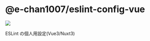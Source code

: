 # @e-chan1007/eslint-config-vue

[![](https://badge.fury.io/js/@e-chan1007%2Feslint-config-vue.svg)](https://www.npmjs.com/package/@e-chan1007/eslint-config-vue)

ESLint の個人用設定(Vue3/Nuxt3)
